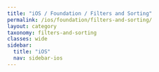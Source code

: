 ```yaml
---
title: "iOS / Foundation / Filters and Sorting"
permalink: /ios/foundation/filters-and-sorting/
layout: category
taxonomy: filters-and-sorting
classes: wide
sidebar:
  title: "iOS"
  nav: sidebar-ios
---
```

